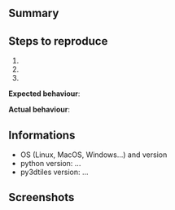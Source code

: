 <!---
Please read this!

Before opening a new issue, make sure to search the existing issues for your problems, using the `bug` label :

https://gitlab.com/py3dtiles/py3dtiles/-/issues/?sort=created_date&state=opened&label_name%5B%5D=Bug&first_page_size=20
-->

## Summary

<!---
Please provide a brief description of the issue.
-->

## Steps to reproduce

<!--
Without any step to reproduce, qualifying or fixing bugs is very hard. Please
provide detailed steps to reproduce this bug. Attach any test case you have,
making it as minimal as possible.
-->

1.
1.
1.

**Expected behaviour**:

**Actual behaviour**:

<!--
Please attach the full output of py3dtiles if usage in command line, or the stacktrace, if relevant.
-->

## Informations

- OS (Linux, MacOS, Windows...) and version
- python version: ...
- py3dtiles version: ...

## Screenshots

<!---
Provide images and screenshots here.
-->
